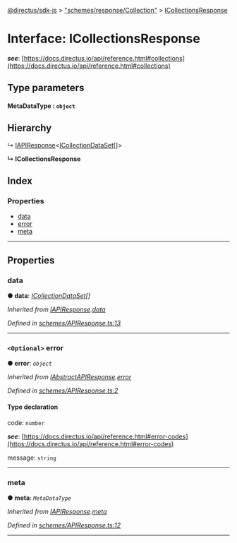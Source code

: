 [@directus/sdk-js](../README.md) > ["schemes/response/Collection"](../modules/_schemes_response_collection_.md) > [ICollectionsResponse](../interfaces/_schemes_response_collection_.icollectionsresponse.md)

# Interface: ICollectionsResponse

*__see__*: [https://docs.directus.io/api/reference.html#collections](https://docs.directus.io/api/reference.html#collections)

## Type parameters
#### MetaDataType :  `object`
## Hierarchy

↳  [IAPIResponse](_schemes_apiresponse_.iapiresponse.md)<[ICollectionDataSet](_schemes_response_collection_.icollectiondataset.md)[]>

**↳ ICollectionsResponse**

## Index

### Properties

* [data](_schemes_response_collection_.icollectionsresponse.md#data)
* [error](_schemes_response_collection_.icollectionsresponse.md#error)
* [meta](_schemes_response_collection_.icollectionsresponse.md#meta)

---

## Properties

<a id="data"></a>

###  data

**● data**: *[ICollectionDataSet](_schemes_response_collection_.icollectiondataset.md)[]*

*Inherited from [IAPIResponse](_schemes_apiresponse_.iapiresponse.md).[data](_schemes_apiresponse_.iapiresponse.md#data)*

*Defined in [schemes/APIResponse.ts:13](https://github.com/janbiasi/sdk-js/blob/0ae3664/src/schemes/APIResponse.ts#L13)*

___
<a id="error"></a>

### `<Optional>` error

**● error**: *`object`*

*Inherited from [IAbstractAPIResponse](_schemes_apiresponse_.iabstractapiresponse.md).[error](_schemes_apiresponse_.iabstractapiresponse.md#error)*

*Defined in [schemes/APIResponse.ts:2](https://github.com/janbiasi/sdk-js/blob/0ae3664/src/schemes/APIResponse.ts#L2)*

#### Type declaration

 code: `number`

*__see__*: [https://docs.directus.io/api/reference.html#error-codes](https://docs.directus.io/api/reference.html#error-codes)

 message: `string`

___
<a id="meta"></a>

###  meta

**● meta**: *`MetaDataType`*

*Inherited from [IAPIResponse](_schemes_apiresponse_.iapiresponse.md).[meta](_schemes_apiresponse_.iapiresponse.md#meta)*

*Defined in [schemes/APIResponse.ts:12](https://github.com/janbiasi/sdk-js/blob/0ae3664/src/schemes/APIResponse.ts#L12)*

___

